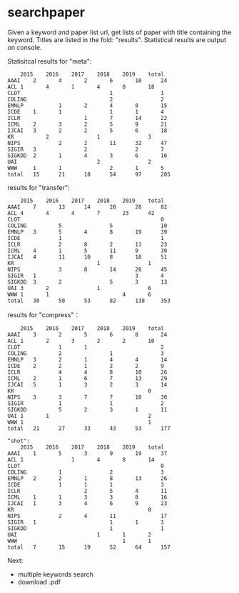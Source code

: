 # searchpaper

Given a keyword and paper list url, get lists of paper with title containing the keyword. 
Titles are listed in the fold: "results". 
Statistical results are output on console.

Statisitcal results for "meta":

    	2015	2016	2017	2018	2019	total
    AAAI	2   	4   	2   	6   	10   	24
    ACL	1   	4   	1   	4   	8   	18
    CLOT	    	    	    	1   	    	1
    COLING	       	    	        2   	    	2
    EMNLP	    	1   	2   	4   	8   	15
    ICDE	1   	1   	    	1   	1   	4
    ICLR	    	    	1   	7   	14   	22
    ICML	2   	3   	2   	5   	9   	21
    IJCAI	3   	2   	2   	5   	6   	18
    KR	    	2   	    	1   	    	3
    NIPS	    	2   	2   	11   	32   	47
    SIGIR	3   	    	2   	    	2   	7
    SIGKDD	2   	1   	4   	3   	6   	16
    UAI	    	    	    	2   	    	2
    WWW 	1    	1   	    	2   	1   	5
    total	15   	21   	18   	54   	97   	205



results for "transfer":

        2015	2016	2017	2018	2019	total
    AAAI	7   	13   	14   	20   	28   	82
    ACL	4   	4   	4   	7   	23   	42
    CLOT	    	    	    	    	    	0
    COLING	    	5   	    	5   	    	10
    EMNLP	3   	5   	4   	8   	19   	39
    ICDE	    	1   	    	    	    	1
    ICLR	    	2   	8   	2   	11   	23
    ICML	4   	1   	5   	11   	9   	30
    IJCAI	4   	11   	10   	8   	18   	51
    KR	    	    	    	1   	    	1
    NIPS	    	3   	8   	14   	20   	45
    SIGIR	1   	    	    	    	3   	4
    SIGKDD	3   	2   	    	5   	3   	13
    UAI	3   	2   	    	1   	    	6
    WWW	1   	1   	    	    	4   	6
    total	30   	50   	53   	82   	138   	353
    
    
results for "compress"：

        2015	2016	2017	2018	2019	total
    AAAI	3   	2   	5   	6   	8   	24
    ACL	1   	2   	3   	2   	2   	10
    CLOT	    	1   	1   	    	    	2
    COLING	    	2   	    	1   	    	3
    EMNLP	3   	2   	1   	4   	4   	14
    ICDE	2   	2   	1   	2   	2   	9
    ICLR	    	4   	4   	8   	10   	26
    ICML	2   	1   	6   	7   	13   	29
    IJCAI	5   	1   	3   	2   	3   	14
    KR	    	    	    	    	    	0
    NIPS	3   	3   	7   	7   	10   	30
    SIGIR	    	1   	    	1   	    	2
    SIGKDD	    	5   	2   	3   	1   	11
    UAI	1   	1   	    	    	    	2
    WWW	1   	    	    	    	    	1
    total	21   	27   	33   	43   	53   	177
    
    “shot":
    	2015	2016	2017	2018	2019	total
    AAAI	1   	5   	3   	9   	19   	37
    ACL	1   	    	1   	4   	8   	14
    CLOT	    	    	    	    	    	0
    COLING	    	1   	    	2   	    	3
    EMNLP	2   	2   	1   	8   	13   	26
    ICDE	    	1   	1   	1   	    	3
    ICLR	    	    	2   	5   	4   	11
    ICML	1   	1   	3   	3   	8   	16
    IJCAI	1   	3   	4   	6   	9   	23
    KR	    	    	    	    	    	0
    NIPS	    	2   	4   	11   	    	17
    SIGIR	1   	    	    	1   	1   	3
    SIGKDD	    	    	    	1   	    	1
    UAI	    	    	    	1   	1   	2
    WWW	    	    	    	    	1   	1
    total	7   	15   	19   	52   	64   	157

Next:
- multiple keywords search
- download .pdf
